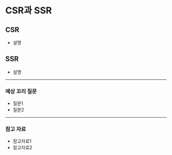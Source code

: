 # CSR과 SSR

## CSR
* 설명

## SSR
* 설명

---

### 예상 꼬리 질문
* 질문1
* 질문2

---

### 참고 자료
* 참고자료1
* 참고자료2

